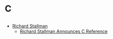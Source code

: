 # C
##  
* [Richard Stallman](https://stallman.org/)
    * [Richard Stallman Announces C Reference](https://lists.gnu.org/archive/html/info-gnu/2022-09/msg00005.html)

